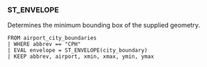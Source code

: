 <!--
This is generated by ESQL's AbstractFunctionTestCase. Do no edit it. See ../README.md for how to regenerate it.
-->

### ST_ENVELOPE
Determines the minimum bounding box of the supplied geometry.

```
FROM airport_city_boundaries
| WHERE abbrev == "CPH"
| EVAL envelope = ST_ENVELOPE(city_boundary)
| KEEP abbrev, airport, xmin, xmax, ymin, ymax
```
